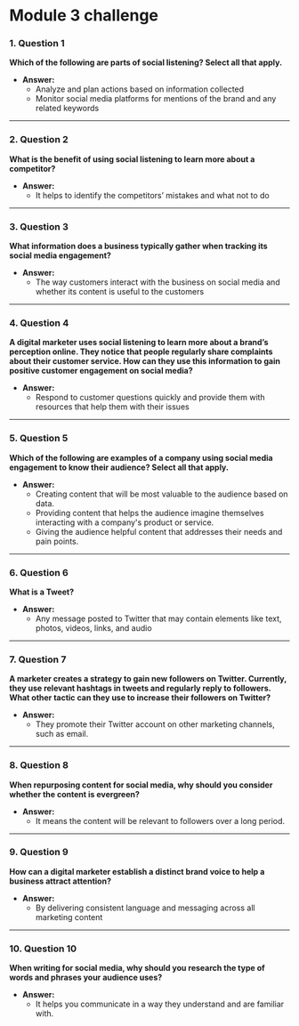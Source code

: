 # Module 3 challenge

### 1. **Question 1**  
**Which of the following are parts of social listening? Select all that apply.**

- **Answer:**  
  - Analyze and plan actions based on information collected  
  - Monitor social media platforms for mentions of the brand and any related keywords

---

### 2. **Question 2**  
**What is the benefit of using social listening to learn more about a competitor?**

- **Answer:**  
  - It helps to identify the competitors’ mistakes and what not to do

---

### 3. **Question 3**  
**What information does a business typically gather when tracking its social media engagement?**

- **Answer:**  
  - The way customers interact with the business on social media and whether its content is useful to the customers

---

### 4. **Question 4**  
**A digital marketer uses social listening to learn more about a brand’s perception online. They notice that people regularly share complaints about their customer service. How can they use this information to gain positive customer engagement on social media?**

- **Answer:**  
  - Respond to customer questions quickly and provide them with resources that help them with their issues

---

### 5. **Question 5**  
**Which of the following are examples of a company using social media engagement to know their audience? Select all that apply.**

- **Answer:**  
  - Creating content that will be most valuable to the audience based on data.  
  - Providing content that helps the audience imagine themselves interacting with a company's product or service.  
  - Giving the audience helpful content that addresses their needs and pain points.

---

### 6. **Question 6**  
**What is a Tweet?**

- **Answer:**  
  - Any message posted to Twitter that may contain elements like text, photos, videos, links, and audio

---

### 7. **Question 7**  
**A marketer creates a strategy to gain new followers on Twitter. Currently, they use relevant hashtags in tweets and regularly reply to followers. What other tactic can they use to increase their followers on Twitter?**

- **Answer:**  
  - They promote their Twitter account on other marketing channels, such as email.

---

### 8. **Question 8**  
**When repurposing content for social media, why should you consider whether the content is evergreen?**

- **Answer:**  
  - It means the content will be relevant to followers over a long period.

---

### 9. **Question 9**  
**How can a digital marketer establish a distinct brand voice to help a business attract attention?**

- **Answer:**  
  - By delivering consistent language and messaging across all marketing content

---

### 10. **Question 10**  
**When writing for social media, why should you research the type of words and phrases your audience uses?**

- **Answer:**  
  - It helps you communicate in a way they understand and are familiar with.

